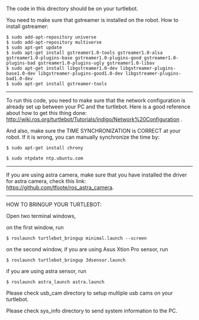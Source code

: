 The code in this directory should be on your turtlebot.

You need to make sure that gstreamer is installed on the robot.
How to install gstreamer:
	
	$ sudo add-apt-repository universe
	$ sudo add-apt-repository multiverse
	$ sudo apt-get update
	$ sudo apt-get install gstreamer1.0-tools gstreamer1.0-alsa gstreamer1.0-plugins-base gstreamer1.0-plugins-good gstreamer1.0-plugins-bad gstreamer1.0-plugins-ugly gstreamer1.0-libav
	$ sudo apt-get install libgstreamer1.0-dev libgstreamer-plugins-base1.0-dev libgstreamer-plugins-good1.0-dev libgstreamer-plugins-bad1.0-dev
	$ sudo apt-get install gstreamer-tools

----------------------------------------------

To run this code, you need to make sure that the network configuration is already set up between your PC and the turtlebot. Here is a good reference about how to get this thing done: http://wiki.ros.org/turtlebot/Tutorials/indigo/Network%20Configuration .

And also, make sure the TIME SYNCHRONIZATION is CORRECT at your robot. If it is wrong, you can manually synchronize the time by:
	
	$ sudo apt-get install chrony
	
	$ sudo ntpdate ntp.ubuntu.com

-----------------------------------------------

If you are using astra camera, make sure that you have installed the driver for astra camera, check this link: https://github.com/tfoote/ros_astra_camera.

-----------------------------------------------

HOW TO BRINGUP YOUR TURTLEBOT:

Open two terminal windows,

on the first window, run

    $ roslaunch turtlebot_bringup minimal.launch --screen

on the second window, if you are using Asus Xtion Pro sensor, run

    $ roslaunch turtlebot_bringup 3dsensor.launch
    
if you are using astra sensor, run

    $ roslaunch astra_launch astra.launch

Please check usb_cam directory to setup multiple usb cams on your turtlebot.

Please check sys_info directory to send system information to the PC.
